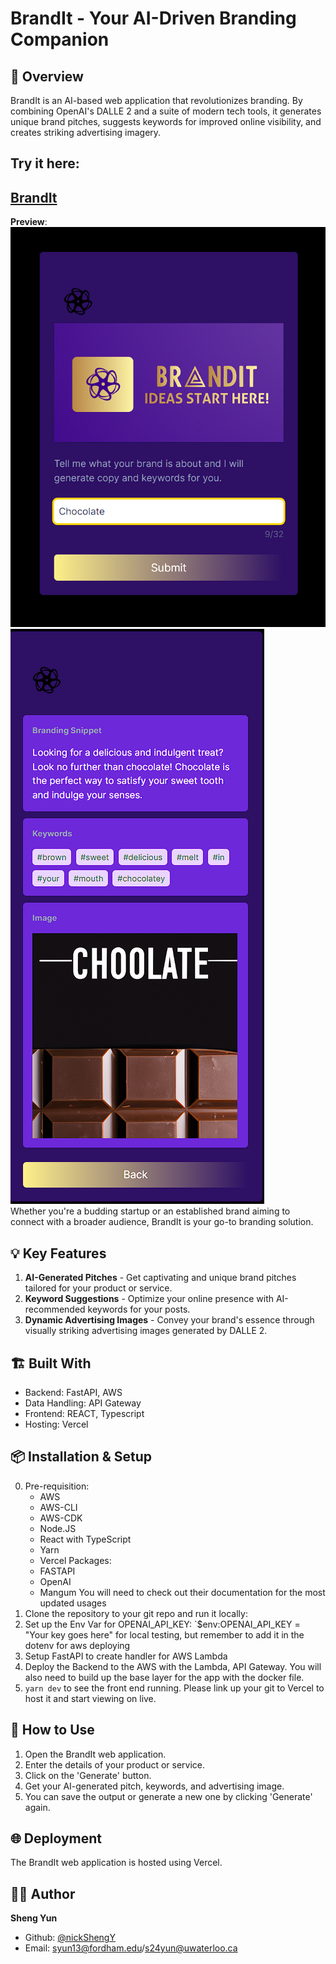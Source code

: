 # BrandIt - Your AI-Driven Branding Companion

## 🚀 Overview
BrandIt is an AI-based web application that revolutionizes branding. By combining OpenAI's DALLE 2 and a suite of modern tech tools, it generates unique brand pitches, suggests keywords for improved online visibility, and creates striking advertising imagery. 
## **Try it here:**  
## [BrandIt](https://brand-it-app.vercel.app/)  


**Preview**:    
![Dashboard Preview](demo-app1.png)  
![Dashboard Preview](demo-app2.png)    
Whether you're a budding startup or an established brand aiming to connect with a broader audience, BrandIt is your go-to branding solution. 

## 💡 Key Features
1. **AI-Generated Pitches** - Get captivating and unique brand pitches tailored for your product or service.
2. **Keyword Suggestions** - Optimize your online presence with AI-recommended keywords for your posts.
3. **Dynamic Advertising Images** - Convey your brand's essence through visually striking advertising images generated by DALLE 2.

## 🏗️ Built With
- Backend: FastAPI, AWS
- Data Handling: API Gateway
- Frontend: REACT, Typescript
- Hosting: Vercel

## 📦 Installation & Setup
0. Pre-requisition:
   - AWS  
   - AWS-CLI  
   - AWS-CDK
   - Node.JS
   - React with TypeScript
   - Yarn
   - Vercel
   Packages:  
   - FASTAPI
   - OpenAI
   - Mangum
   You will need to check out their documentation for the most updated usages  
2. Clone the repository to your git repo and run it locally:  
3. Set up the Env Var for OPENAI_API_KEY: `$env:OPENAI_API_KEY = "Your key goes here" for local testing, but remember to add it in the dotenv for aws deploying
4. Setup FastAPI to create handler for AWS Lambda
5. Deploy the Backend to the AWS with the Lambda, API Gateway. You will also need to build up the base layer for the app with the docker file.
6. `yarn dev` to see the front end running. Please link up your git to Vercel to host it and start viewing on live.
## 📝 How to Use
1. Open the BrandIt web application.
2. Enter the details of your product or service.
3. Click on the 'Generate' button.
4. Get your AI-generated pitch, keywords, and advertising image.
5. You can save the output or generate a new one by clicking 'Generate' again.

## 🌐 Deployment
The BrandIt web application is hosted using Vercel. 

## 👩‍💻 Author
**Sheng Yun**
- Github: [@nickShengY<nickShengY>](https://github.com/nickShengY)
- Email: <syun13@fordham.edu>/<s24yun@uwaterloo.ca>



